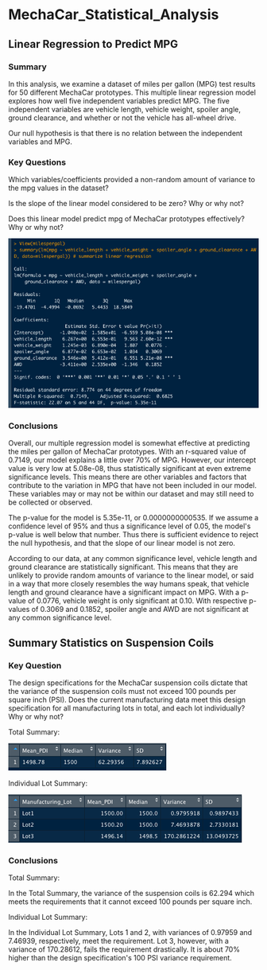 # MechaCar_Statistical_Analysis

## Linear Regression to Predict MPG

### Summary

In this analysis, we examine a dataset of miles per gallon (MPG) test results for 50 different MechaCar prototypes. This multiple linear regression model explores how well five independent variables predict MPG. The five independent variables are vehicle length, vehicle weight, spoiler angle, ground clearance, and whether or not the vehicle has all-wheel drive.

Our null hypothesis is that there is no relation between the independent variables and MPG.

### Key Questions

Which variables/coefficients provided a non-random amount of variance to the mpg values in the dataset?

Is the slope of the linear model considered to be zero? Why or why not?

Does this linear model predict mpg of MechaCar prototypes effectively? Why or why not?

![Linear Regression MPG](https://github.com/flowersmichael/MechaCar_Statistical_Analysis/blob/main/Screenshots/Linear%20Regression%20to%20Predict%20MPG.png)

### Conclusions

Overall, our multiple regression model is somewhat effective at predicting the miles per gallon of MechaCar prototypes. With an r-squared value of 0.7149, our model explains a little over 70% of MPG. However, our intercept value is very low at 5.08e-08, thus statistically significant at even extreme significance levels. This means there are other variables and factors that contribute to the variation in MPG that have not been included in our model. These variables may or may not be within our dataset and may still need to be collected or observed.

The p-value for the model is 5.35e-11, or 0.0000000000535. If we assume a confidence level of 95% and thus a significance level of 0.05, the model's p-value is well below that number. Thus there is sufficient evidence to reject the null hypothesis, and that the slope of our linear model is not zero.

According to our data, at any common significance level, vehicle length and ground clearance are statistically significant. This means that they are unlikely to provide random amounts of variance to the linear model, or said in a way that more closely resembles the way humans speak, that vehicle length and ground clearance have a significant impact on MPG. With a p-value of 0.0776, vehicle weight is only significant at 0.10. With respective p-values of 0.3069 and 0.1852, spoiler angle and AWD are not significant at any common significance level.


## Summary Statistics on Suspension Coils

### Key Question

The design specifications for the MechaCar suspension coils dictate that the variance of the suspension coils must not exceed 100 pounds per square inch (PSI). Does the current manufacturing data meet this design specification for all manufacturing lots in total, and each lot individually? Why or why not?

Total Summary:

![Suspension Coil Total Summary](https://github.com/flowersmichael/MechaCar_Statistical_Analysis/blob/main/Screenshots/Suspension%20Coil%20Total%20Summary.png)

Individual Lot Summary:

![Suspension Coil Lot Summary](https://github.com/flowersmichael/MechaCar_Statistical_Analysis/blob/main/Screenshots/Suspension%20Coil%20Lot%20Summary.png)


### Conclusions

Total Summary:

In the Total Summary, the variance of the suspension coils is 62.294 which meets the requirements that it cannot exceed 100 pounds per square inch.

Individual Lot Summary:

In the Individual Lot Summary, Lots 1 and 2, with variances of 0.97959 and 7.46939, respectively, meet the requirement. Lot 3, however, with a variance of 170.28612, fails the requirement drastically. It is about 70% higher than the design specification's 100 PSI variance requirement.
